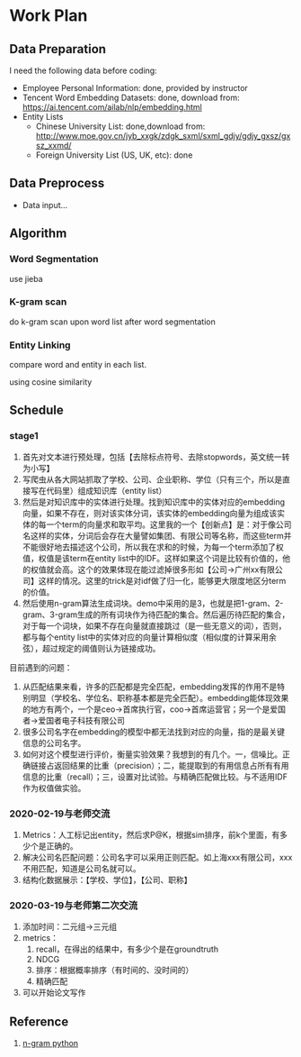 # Work Plan

## Data Preparation

I need the following data before coding:

+ Employee Personal Information: done, provided by instructor
+ Tencent Word Embedding Datasets: done, download from: https://ai.tencent.com/ailab/nlp/embedding.html
+ Entity Lists
  + Chinese University List: done,download from: http://www.moe.gov.cn/jyb_xxgk/zdgk_sxml/sxml_gdjy/gdjy_gxsz/gxsz_xxmd/
  + Foreign University List (US, UK, etc): done

## Data Preprocess

+ Data input...

## Algorithm

### Word Segmentation

use jieba

### K-gram scan

do k-gram scan upon word list after word segmentation

### Entity Linking

compare word and entity in each list.

using cosine similarity



## Schedule

### stage1

1. 首先对文本进行预处理，包括【去除标点符号、去除stopwords，英文统一转为小写】
2. 写爬虫从各大网站抓取了学校、公司、企业职称、学位（只有三个，所以是直接写在代码里）组成知识库（entity list）
3. 然后是对知识库中的实体进行处理。找到知识库中的实体对应的embedding向量，如果不存在，则对该实体分词，该实体的embedding向量为组成该实体的每一个term的向量求和取平均。这里我的一个【创新点】是：对于像公司名这样的实体，分词后会存在大量譬如集团、有限公司等名称，而这些term并不能很好地去描述这个公司，所以我在求和的时候，为每一个term添加了权值，权值是该term在entity list中的IDF。这样如果这个词是比较有价值的，他的权值就会高。这个的效果体现在能过滤掉很多形如【公司->广州xx有限公司】这样的情况。这里的trick是对idf做了归一化，能够更大限度地区分term的价值。
4. 然后使用n-gram算法生成词块。demo中采用的是3，也就是把1-gram、2-gram、3-gram生成的所有词块作为待匹配的集合。然后遍历待匹配的集合，对于每一个词块，如果不存在向量就直接跳过（是一些无意义的词），否则，都与每个entity list中的实体对应的向量计算相似度（相似度的计算采用余弦），超过规定的阈值则认为链接成功。

目前遇到的问题：
1. 从匹配结果来看，许多的匹配都是完全匹配，embedding发挥的作用不是特别明显（学校名、学位名、职称基本都是完全匹配）。embedding能体现效果的地方有两个，一个是ceo->首席执行官，coo->首席运营官；另一个是爱国者->爱国者电子科技有限公司
2. 很多公司名字在embedding的模型中都无法找到对应的向量，指的是最关键信息的公司名字。
3. 如何对这个模型进行评价，衡量实验效果？我想到的有几个。一，信噪比。正确链接占返回结果的比重（precision）；二，能提取到的有用信息占所有有用信息的比重（recall）；三，设置对比试验。与精确匹配做比较。与不适用IDF作为权值做实验。

### 2020-02-19与老师交流

1. Metrics：人工标记出entity，然后求P@K，根据sim排序，前k个里面，有多少个是正确的。
2. 解决公司名匹配问题：公司名字可以采用正则匹配。如上海xxx有限公司，xxx不用匹配，知道是公司名就可以。
3. 结构化数据展示：【学校、学位】，【公司、职称】

### 2020-03-19与老师第二次交流

1. 添加时间：二元组->三元组
2. metrics：
   1. recall，在得出的结果中，有多少个是在groundtruth
   2. NDCG
   3. 排序：根据概率排序（有时间的、没时间的）
   4. 精确匹配
3. 可以开始论文写作

## Reference

1. [n-gram python](https://blog.csdn.net/MrLevo520/article/details/52149545)